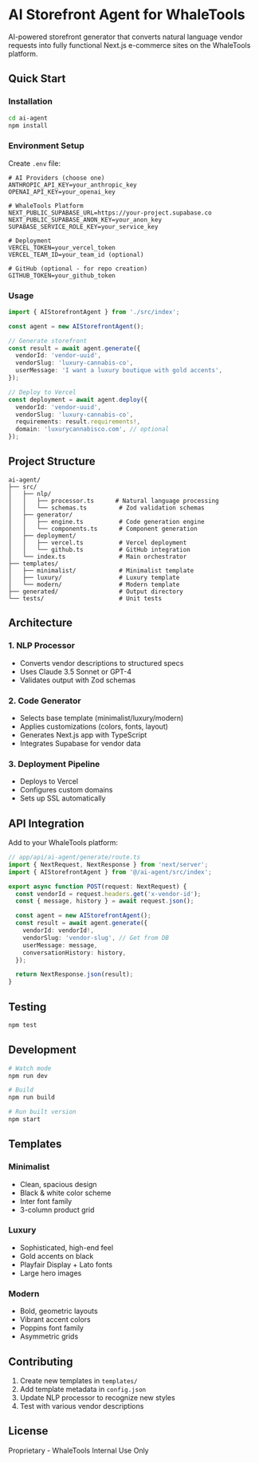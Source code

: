 # AI Storefront Agent for WhaleTools

AI-powered storefront generator that converts natural language vendor requests into fully functional Next.js e-commerce sites on the WhaleTools platform.

## Quick Start

### Installation

```bash
cd ai-agent
npm install
```

### Environment Setup

Create `.env` file:

```env
# AI Providers (choose one)
ANTHROPIC_API_KEY=your_anthropic_key
OPENAI_API_KEY=your_openai_key

# WhaleTools Platform
NEXT_PUBLIC_SUPABASE_URL=https://your-project.supabase.co
NEXT_PUBLIC_SUPABASE_ANON_KEY=your_anon_key
SUPABASE_SERVICE_ROLE_KEY=your_service_key

# Deployment
VERCEL_TOKEN=your_vercel_token
VERCEL_TEAM_ID=your_team_id (optional)

# GitHub (optional - for repo creation)
GITHUB_TOKEN=your_github_token
```

### Usage

```typescript
import { AIStorefrontAgent } from './src/index';

const agent = new AIStorefrontAgent();

// Generate storefront
const result = await agent.generate({
  vendorId: 'vendor-uuid',
  vendorSlug: 'luxury-cannabis-co',
  userMessage: 'I want a luxury boutique with gold accents',
});

// Deploy to Vercel
const deployment = await agent.deploy({
  vendorId: 'vendor-uuid',
  vendorSlug: 'luxury-cannabis-co',
  requirements: result.requirements!,
  domain: 'luxurycannabisco.com', // optional
});
```

## Project Structure

```
ai-agent/
├── src/
│   ├── nlp/
│   │   ├── processor.ts      # Natural language processing
│   │   └── schemas.ts         # Zod validation schemas
│   ├── generator/
│   │   ├── engine.ts          # Code generation engine
│   │   └── components.ts      # Component generation
│   ├── deployment/
│   │   ├── vercel.ts          # Vercel deployment
│   │   └── github.ts          # GitHub integration
│   └── index.ts               # Main orchestrator
├── templates/
│   ├── minimalist/            # Minimalist template
│   ├── luxury/                # Luxury template
│   └── modern/                # Modern template
├── generated/                 # Output directory
└── tests/                     # Unit tests
```

## Architecture

### 1. NLP Processor
- Converts vendor descriptions to structured specs
- Uses Claude 3.5 Sonnet or GPT-4
- Validates output with Zod schemas

### 2. Code Generator
- Selects base template (minimalist/luxury/modern)
- Applies customizations (colors, fonts, layout)
- Generates Next.js app with TypeScript
- Integrates Supabase for vendor data

### 3. Deployment Pipeline
- Deploys to Vercel
- Configures custom domains
- Sets up SSL automatically

## API Integration

Add to your WhaleTools platform:

```typescript
// app/api/ai-agent/generate/route.ts
import { NextRequest, NextResponse } from 'next/server';
import { AIStorefrontAgent } from '@/ai-agent/src/index';

export async function POST(request: NextRequest) {
  const vendorId = request.headers.get('x-vendor-id');
  const { message, history } = await request.json();

  const agent = new AIStorefrontAgent();
  const result = await agent.generate({
    vendorId: vendorId!,
    vendorSlug: 'vendor-slug', // Get from DB
    userMessage: message,
    conversationHistory: history,
  });

  return NextResponse.json(result);
}
```

## Testing

```bash
npm test
```

## Development

```bash
# Watch mode
npm run dev

# Build
npm run build

# Run built version
npm start
```

## Templates

### Minimalist
- Clean, spacious design
- Black & white color scheme
- Inter font family
- 3-column product grid

### Luxury
- Sophisticated, high-end feel
- Gold accents on black
- Playfair Display + Lato fonts
- Large hero images

### Modern
- Bold, geometric layouts
- Vibrant accent colors
- Poppins font family
- Asymmetric grids

## Contributing

1. Create new templates in `templates/`
2. Add template metadata in `config.json`
3. Update NLP processor to recognize new styles
4. Test with various vendor descriptions

## License

Proprietary - WhaleTools Internal Use Only

